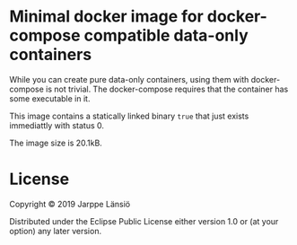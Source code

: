 # Minimal docker image for docker-compose compatible data-only containers

While you can create pure data-only containers, using them with
docker-compose is not trivial. The docker-compose requires that the
container has some executable in it.

This image contains a statically linked binary `true` that just exists
immediattly with status 0.

The image size is 20.1kB.


# License

Copyright © 2019 Jarppe Länsiö

Distributed under the Eclipse Public License either version 1.0 or (at your option) any later version.
